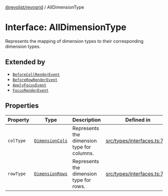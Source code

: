 [@revolist/revogrid](README.md) / AllDimensionType

# Interface: AllDimensionType

Represents the mapping of dimension types to their corresponding dimension types.

## Extended by

- [`BeforeCellRenderEvent`](Interface.BeforeCellRenderEvent.md)
- [`BeforeRowRenderEvent`](Interface.BeforeRowRenderEvent.md)
- [`ApplyFocusEvent`](Interface.ApplyFocusEvent.md)
- [`FocusRenderEvent`](Interface.FocusRenderEvent.md)

## Properties

| Property | Type | Description | Defined in |
| ------ | ------ | ------ | ------ |
| `colType` | [`DimensionCols`](TypeAlias.DimensionCols.md) | Represents the dimension type for columns. | [src/types/interfaces.ts:733](https://github.com/revolist/revogrid/blob/08de4537b2052abd86ff4eb5461780401e3c4fcb/src/types/interfaces.ts#L733) |
| `rowType` | [`DimensionRows`](TypeAlias.DimensionRows.md) | Represents the dimension type for rows. | [src/types/interfaces.ts:728](https://github.com/revolist/revogrid/blob/08de4537b2052abd86ff4eb5461780401e3c4fcb/src/types/interfaces.ts#L728) |
